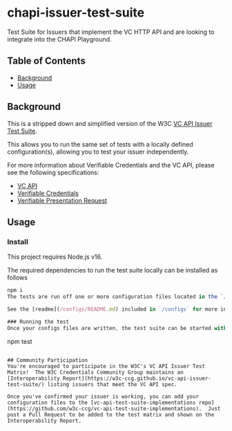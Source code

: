 # chapi-issuer-test-suite
Test Suite for Issuers that implement the VC HTTP API and are looking to integrate into the CHAPI Playground.

## Table of Contents

- [Background](#background)
- [Usage](#usage)


## Background

This is a stripped down and simplified version of the W3C [VC API Issuer Test Suite](https://github.com/w3c-ccg/vc-api-issuer-test-suite).
 
 This allows you to run the same set of tests with a locally defined configuration(s), allowing you to test your issuer independently.

 For more information about Verifiable Credentials and the VC API, please see the following specifications:
 - [VC API](https://w3c-ccg.github.io/vc-api/)
 - [Verifiable Credentials](https://www.w3.org/TR/vc-data-model/)
 - [Verifiable Presentation Request](https://w3c-ccg.github.io/vp-request-spec/)

## Usage

### Install
This project requires Node.js v16.

The required dependencies to run the test suite locally can be installed as follows

```js
npm i
The tests are run off one or more configuration files located in the `/configs` directory. Each configuration file added to this folder should correspond to an issuer being tested. If many configurations are found in this folder, they will all be included as part of the testing run.

See the [readme](/configs/README.md) included in `/configs` for more information on how to write config files for your issuers.

### Running the test
Once your configs files are written, the test suite can be started with
```
npm test
```

## Community Participation
You're encouraged to participate in the W3C's VC API Issuer Test Matrix!  The W3C Credentials Community Group maintains an [Interoperability Report](https://w3c-ccg.github.io/vc-api-issuer-test-suite/) listing issuers that meet the VC API spec.  

Once you've confirmed your issuer is working, you can add your configuration files to the [vc-api-test-suite-implementations repo](https://github.com/w3c-ccg/vc-api-test-suite-implementations).  Just post a Pull Request to be added to the test matrix and shown on the Interoperability Report.